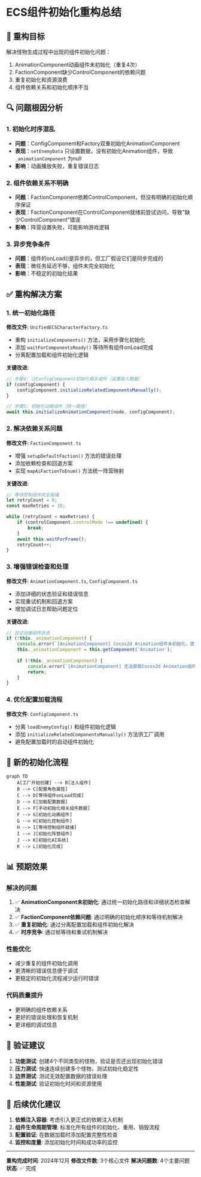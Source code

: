 # ECS组件初始化重构总结

## 🎯 重构目标
解决怪物生成过程中出现的组件初始化问题：
1. AnimationComponent动画组件未初始化（重复4次）
2. FactionComponent缺少ControlComponent的依赖问题
3. 重复初始化和资源浪费
4. 组件依赖关系和初始化顺序不当

## 🔍 问题根因分析

### 1. 初始化时序混乱
- **问题**：ConfigComponent和Factory双重初始化AnimationComponent
- **表现**：`setEnemyData` 只设置数据，没有初始化Animation组件，导致 `_animationComponent` 为null
- **影响**：动画播放失败，重复错误日志

### 2. 组件依赖关系不明确
- **问题**：FactionComponent依赖ControlComponent，但没有明确的初始化顺序保证
- **表现**：FactionComponent在ControlComponent就绪前尝试访问，导致"缺少ControlComponent"错误
- **影响**：阵营设置失败，可能影响游戏逻辑

### 3. 异步竞争条件
- **问题**：组件的onLoad()是异步的，但工厂假设它们是同步完成的
- **表现**：微任务延迟不够，组件未完全初始化
- **影响**：不稳定的初始化结果

## ✅ 重构解决方案

### 1. 统一初始化路径
**修改文件**: `UnifiedECSCharacterFactory.ts`
- 重构 `initializeComponents()` 方法，采用步骤化初始化
- 添加 `waitForComponentsReady()` 等待所有组件onLoad完成
- 分离配置加载和组件初始化逻辑

**关键改进**:
```typescript
// 步骤4: 让ConfigComponent初始化相关组件（设置敌人数据）
if (configComponent) {
    configComponent.initializeRelatedComponentsManually();
}

// 步骤5: 初始化动画组件（统一路径）
await this.initializeAnimationComponent(node, configComponent);
```

### 2. 解决依赖关系问题
**修改文件**: `FactionComponent.ts`
- 增强 `setupDefaultFaction()` 方法的错误处理
- 添加依赖检查和回退方案
- 实现 `mapAiFactionToEnum()` 方法统一阵营映射

**关键改进**:
```typescript
// 等待控制组件完全就绪
let retryCount = 0;
const maxRetries = 10;

while (retryCount < maxRetries) {
    if (controlComponent.controlMode !== undefined) {
        break;
    }
    await this.waitForFrame();
    retryCount++;
}
```

### 3. 增强错误检查和处理
**修改文件**: `AnimationComponent.ts`, `ConfigComponent.ts`
- 添加详细的状态验证和错误信息
- 实现重试机制和回退方案
- 增加调试日志帮助问题定位

**关键改进**:
```typescript
// 验证动画组件状态
if (!this._animationComponent) {
    console.error(`[AnimationComponent] Cocos2d Animation组件未初始化，尝试重新获取...`);
    this._animationComponent = this.getComponent('Animation');
    
    if (!this._animationComponent) {
        console.error(`[AnimationComponent] 无法获取Cocos2d Animation组件，动画初始化失败`);
        return;
    }
}
```

### 4. 优化配置加载流程
**修改文件**: `ConfigComponent.ts`
- 分离 `loadEnemyConfig()` 和组件初始化逻辑
- 添加 `initializeRelatedComponentsManually()` 方法供工厂调用
- 避免配置加载时的自动组件初始化

## 🔄 新的初始化流程

```mermaid
graph TD
    A[工厂开始创建] --> B[注入组件]
    B --> C[配置角色属性]
    C --> D[等待组件onLoad完成]
    D --> E[加载配置数据]
    E --> F[手动初始化相关组件数据]
    F --> G[初始化动画组件]
    G --> H[初始化控制组件]
    H --> I[等待控制组件就绪]
    I --> J[初始化阵营组件]
    J --> K[初始化AI系统]
    K --> L[初始化完成]
```

## 📊 预期效果

### 解决的问题
1. ✅ **AnimationComponent未初始化**: 通过统一初始化路径和详细状态检查解决
2. ✅ **FactionComponent依赖问题**: 通过明确的初始化顺序和等待机制解决
3. ✅ **重复初始化**: 通过分离配置加载和组件初始化解决
4. ✅ **时序竞争**: 通过帧等待和重试机制解决

### 性能优化
- 减少重复的组件初始化调用
- 更清晰的错误信息便于调试
- 更稳定的初始化流程减少运行时错误

### 代码质量提升
- 更明确的组件依赖关系
- 更好的错误处理和恢复机制
- 更详细的调试信息

## 🧪 验证建议

1. **功能测试**: 创建4个不同类型的怪物，验证是否还出现初始化错误
2. **压力测试**: 快速连续创建多个怪物，测试初始化稳定性
3. **边界测试**: 测试无效配置数据的错误处理
4. **性能测试**: 验证初始化时间和资源使用

## 🔮 后续优化建议

1. **依赖注入容器**: 考虑引入更正式的依赖注入机制
2. **组件生命周期管理**: 标准化所有组件的初始化、重用、销毁流程
3. **配置验证**: 在数据加载时添加配置完整性检查
4. **监控和度量**: 添加初始化时间和成功率的监控

---

**重构完成时间**: 2024年12月
**修改文件数**: 3个核心文件
**解决问题数**: 4个主要问题
**状态**: ✅ 完成